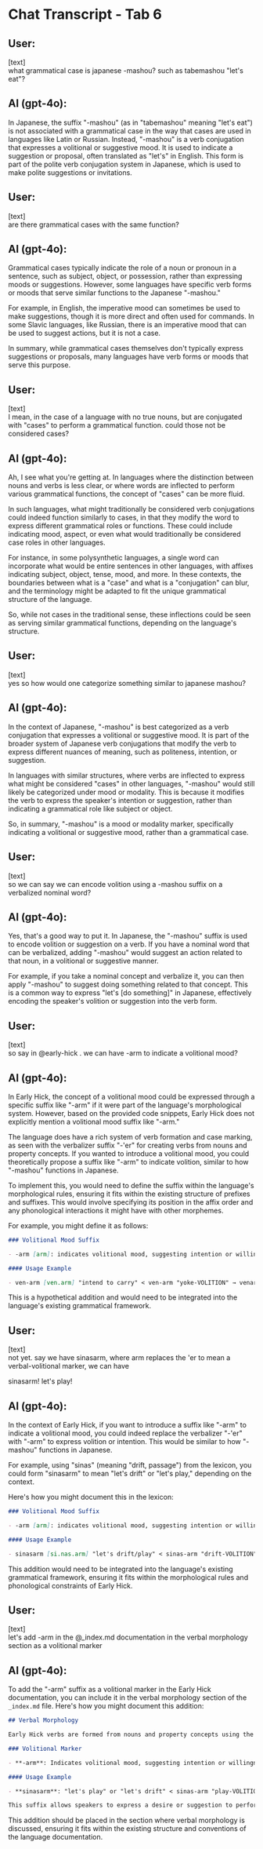 # Chat Transcript - Tab 6

## User:


[text]  
what grammatical case is japanese -mashou? such as tabemashou "let's eat"?


## AI (gpt-4o):

In Japanese, the suffix "-mashou" (as in "tabemashou" meaning "let's eat") is not associated with a grammatical case in the way that cases are used in languages like Latin or Russian. Instead, "-mashou" is a verb conjugation that expresses a volitional or suggestive mood. It is used to indicate a suggestion or proposal, often translated as "let's" in English. This form is part of the polite verb conjugation system in Japanese, which is used to make polite suggestions or invitations.

## User:


[text]  
are there grammatical cases with the same function?


## AI (gpt-4o):

Grammatical cases typically indicate the role of a noun or pronoun in a sentence, such as subject, object, or possession, rather than expressing moods or suggestions. However, some languages have specific verb forms or moods that serve similar functions to the Japanese "-mashou."

For example, in English, the imperative mood can sometimes be used to make suggestions, though it is more direct and often used for commands. In some Slavic languages, like Russian, there is an imperative mood that can be used to suggest actions, but it is not a case.

In summary, while grammatical cases themselves don't typically express suggestions or proposals, many languages have verb forms or moods that serve this purpose.

## User:


[text]  
I mean, in the case of a language with no true nouns, but are conjugated with "cases" to perform a grammatical function. could those not be considered cases?


## AI (gpt-4o):

Ah, I see what you're getting at. In languages where the distinction between nouns and verbs is less clear, or where words are inflected to perform various grammatical functions, the concept of "cases" can be more fluid.

In such languages, what might traditionally be considered verb conjugations could indeed function similarly to cases, in that they modify the word to express different grammatical roles or functions. These could include indicating mood, aspect, or even what would traditionally be considered case roles in other languages.

For instance, in some polysynthetic languages, a single word can incorporate what would be entire sentences in other languages, with affixes indicating subject, object, tense, mood, and more. In these contexts, the boundaries between what is a "case" and what is a "conjugation" can blur, and the terminology might be adapted to fit the unique grammatical structure of the language.

So, while not cases in the traditional sense, these inflections could be seen as serving similar grammatical functions, depending on the language's structure.

## User:


[text]  
yes so how would one categorize something similar to japanese mashou?


## AI (gpt-4o):



In the context of Japanese, "-mashou" is best categorized as a verb conjugation that expresses a volitional or suggestive mood. It is part of the broader system of Japanese verb conjugations that modify the verb to express different nuances of meaning, such as politeness, intention, or suggestion.

In languages with similar structures, where verbs are inflected to express what might be considered "cases" in other languages, "-mashou" would still likely be categorized under mood or modality. This is because it modifies the verb to express the speaker's intention or suggestion, rather than indicating a grammatical role like subject or object.

So, in summary, "-mashou" is a mood or modality marker, specifically indicating a volitional or suggestive mood, rather than a grammatical case.

## User:


[text]  
so we can say we can encode volition using a -mashou suffix on a verbalized nominal word?


## AI (gpt-4o):



Yes, that's a good way to put it. In Japanese, the "-mashou" suffix is used to encode volition or suggestion on a verb. If you have a nominal word that can be verbalized, adding "-mashou" would suggest an action related to that noun, in a volitional or suggestive manner.

For example, if you take a nominal concept and verbalize it, you can then apply "-mashou" to suggest doing something related to that concept. This is a common way to express "let's [do something]" in Japanese, effectively encoding the speaker's volition or suggestion into the verb form.

## User:


[text]  
so say in @early-hick . we can have -arm to indicate a volitional mood?


## AI (gpt-4o):

In Early Hick, the concept of a volitional mood could be expressed through a specific suffix like "-arm" if it were part of the language's morphological system. However, based on the provided code snippets, Early Hick does not explicitly mention a volitional mood suffix like "-arm."

The language does have a rich system of verb formation and case marking, as seen with the verbalizer suffix "-'er" for creating verbs from nouns and property concepts. If you wanted to introduce a volitional mood, you could theoretically propose a suffix like "-arm" to indicate volition, similar to how "-mashou" functions in Japanese.

To implement this, you would need to define the suffix within the language's morphological rules, ensuring it fits within the existing structure of prefixes and suffixes. This would involve specifying its position in the affix order and any phonological interactions it might have with other morphemes.

For example, you might define it as follows:

```markdown
### Volitional Mood Suffix

- -arm [arm]: indicates volitional mood, suggesting intention or willingness to perform an action.

#### Usage Example

- ven-arm [ven.arm] "intend to carry" < ven-arm "yoke-VOLITION" → venarm
```

This is a hypothetical addition and would need to be integrated into the language's existing grammatical framework.

## User:


[text]  
not yet. say we have sinasarm, where arm replaces the 'er to mean a verbal-volitional marker, we can have 

sinasarm!
let's play!


## AI (gpt-4o):

In the context of Early Hick, if you want to introduce a suffix like "-arm" to indicate a volitional mood, you could indeed replace the verbalizer "-'er" with "-arm" to express volition or intention. This would be similar to how "-mashou" functions in Japanese.

For example, using "sinas" (meaning "drift, passage") from the lexicon, you could form "sinasarm" to mean "let's drift" or "let's play," depending on the context.

Here's how you might document this in the lexicon:

```markdown:site/content/languages/hick/early-hick/lexicon.md
### Volitional Mood Suffix

- -arm [arm]: indicates volitional mood, suggesting intention or willingness to perform an action.

#### Usage Example

- sinasarm [si.nas.arm] "let's drift/play" < sinas-arm "drift-VOLITION" → sinasarm
```

This addition would need to be integrated into the language's existing grammatical framework, ensuring it fits within the morphological rules and phonological constraints of Early Hick.

## User:


[text]  
let's add -arm in the @_index.md documentation in the verbal morphology section as a volitional marker


## AI (gpt-4o):

To add the "-arm" suffix as a volitional marker in the Early Hick documentation, you can include it in the verbal morphology section of the `_index.md` file. Here's how you might document this addition:

```markdown:site/content/languages/hick/early-hick/_index.md
## Verbal Morphology

Early Hick verbs are formed from nouns and property concepts using the verbalizer affix _-'er_. To express volition or intention, the suffix _-arm_ can be used, replacing _-'er_.

### Volitional Marker

- **-arm**: Indicates volitional mood, suggesting intention or willingness to perform an action.

#### Usage Example

- **sinasarm**: "let's play" or "let's drift" < sinas-arm "play-VOLITION" → sinasarm

This suffix allows speakers to express a desire or suggestion to perform an action, similar to the volitional mood in other languages.
```

This addition should be placed in the section where verbal morphology is discussed, ensuring it fits within the existing structure and conventions of the language documentation.
